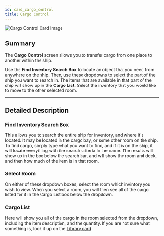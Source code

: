 ```yaml
---
id: card_cargo_control
title: Cargo Control
---
```


![Cargo Control Card Image](/img/card_cargo.jpg)

## Summary

The **Cargo Control** screen allows you to transfer cargo from one place to
another within the ship.

Use the **Find Inventory Search Box** to locate an object that you need from
anywhere on the ship. Then, use these dropdowns to select the part of the ship
you want to search in. The items that are available in that part of the ship
will show up in the **Cargo List**. Select the inventory that you would like to
move to the other selected room.

---

## Detailed Description

### Find Inventory Search Box

This allows you to search the entire ship for inventory, and where it's located.
It may be located in the cargo bay, or some other room on the ship. To find
cargo, simply type what you want to find, and if it is on the ship, it will
locate everything with the search criteria in the name. The results will show up
in the box below the search bar, and will show the room and deck, and then how
much of the item is in that room.

### Select Room

On either of these dropdown boxes, select the room which invintory you wish to
view. When you select a room, you will then see all of the cargo listed for it
in the Cargo List box below the dropdown.

### Cargo List

Here will show you all of the cargo in the room selected from the dropdown,
including the item description, and the quantity. If you are not sure what
something is, look it up on the [Library card](#)
